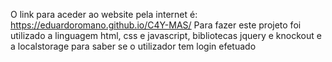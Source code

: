 O link para aceder ao website pela internet é: https://eduardoromano.github.io/C4Y-MAS/
Para fazer este projeto foi utilizado a linguagem html, css e javascript, bibliotecas jquery e knockout e a localstorage para saber se o utilizador tem login efetuado
